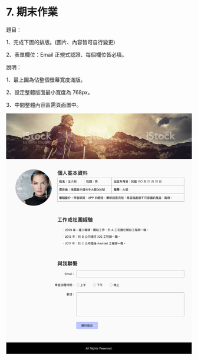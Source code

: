 # 7. 期末作業

題目：

1、完成下圖的排版。\(圖片、內容皆可自行變更\)

2、表單欄位：Email 正規式認證、每個欄位皆必填。

說明：

1、最上圖為佔整個螢幕寬度滿版。

2、設定整體版面最小寬度為 768px。

3、中間整體內容區需頁面置中。

![](/assets/assignment_desktop.png)

